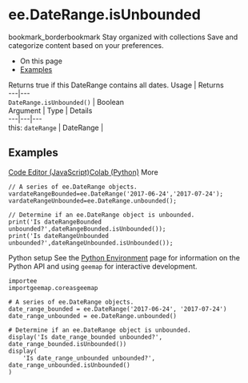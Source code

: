  
#  ee.DateRange.isUnbounded
bookmark_borderbookmark Stay organized with collections  Save and categorize content based on your preferences. 
  * On this page
  * [Examples](https://developers.google.com/earth-engine/apidocs/ee-daterange-isunbounded#examples)


Returns true if this DateRange contains all dates.
Usage | Returns  
---|---  
`DateRange.isUnbounded()` | Boolean  
Argument | Type | Details  
---|---|---  
this: `dateRange` | DateRange |   
## Examples
[Code Editor (JavaScript)](https://developers.google.com/earth-engine/apidocs/ee-daterange-isunbounded#code-editor-javascript-sample)[Colab (Python)](https://developers.google.com/earth-engine/apidocs/ee-daterange-isunbounded#colab-python-sample) More
```
// A series of ee.DateRange objects.
vardateRangeBounded=ee.DateRange('2017-06-24','2017-07-24');
vardateRangeUnbounded=ee.DateRange.unbounded();

// Determine if an ee.DateRange object is unbounded.
print('Is dateRangeBounded unbounded?',dateRangeBounded.isUnbounded());
print('Is dateRangeUnbounded unbounded?',dateRangeUnbounded.isUnbounded());
```
Python setup
See the [ Python Environment](https://developers.google.com/earth-engine/guides/python_install) page for information on the Python API and using `geemap` for interactive development.
```
importee
importgeemap.coreasgeemap
```
```
# A series of ee.DateRange objects.
date_range_bounded = ee.DateRange('2017-06-24', '2017-07-24')
date_range_unbounded = ee.DateRange.unbounded()

# Determine if an ee.DateRange object is unbounded.
display('Is date_range_bounded unbounded?', date_range_bounded.isUnbounded())
display(
    'Is date_range_unbounded unbounded?', date_range_unbounded.isUnbounded()
)
```

